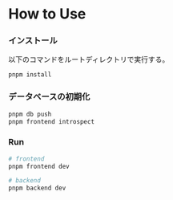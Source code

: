# How to Use
### インストール
以下のコマンドをルートディレクトリで実行する。
```bash
pnpm install
```

### データベースの初期化
```bash
pnpm db push
pnpm frontend introspect
```

### Run
```bash
# frontend
pnpm frontend dev
```
```bash
# backend
pnpm backend dev
```
